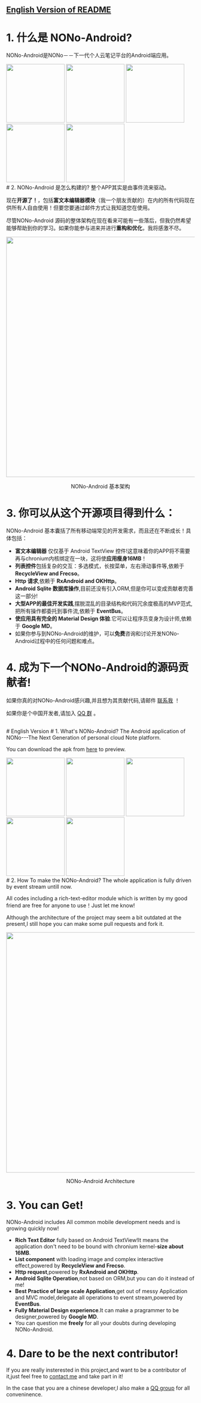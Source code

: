 
## [English Version of README](#1)

# 1. 什么是 NONo-Android?
NONo-Android是NONo－－下一代个人云笔记平台的Android端应用。



<img src="http://image.coolapk.com/apk_image/2016/0830/8f3cae0127afab713dcf4048ee72f1f8-for-23837-o_1ardsovtq94mmt86r01882cjr10-uid-557725.png" width="156">
<img src="http://image.coolapk.com/apk_image/2016/0830/c39e1c043c6f9674e7f8b97059b898bd-for-23837-o_1ardsp36f1uk2cra16op1gdu1lur16-uid-557725.png" width="156">
<img src="http://image.coolapk.com/apk_image/2016/0830/31bad672a69ea0db2db615e5ca3e320f-for-23837-o_1ardsp5mq186j10611h741kjietr1c-uid-557725.png" width="156">
<img src="http://image.coolapk.com/apk_image/2016/0830/3ae5d627345a69846f74a9c1a7a015af-for-23837-o_1ardsp83d1tgq2ldo8r107k11bv1i-uid-557725.png" width="156">
<img src="http://image.coolapk.com/apk_image/2016/0830/4f8afe08d314d1e0d828ddbeb232803e-for-23837-o_1ardspcbn1b8mtsjj5f54hqe1o-uid-557725.png" width="156">

  <br />
# 2. NONo-Android 是怎么构建的?
整个APP其实是由事件流来驱动。

现在**开源了！**，包括**富文本编辑器模块**（我一个朋友贡献的）在内的所有代码现在供所有人自由使用！但要您要通过邮件方式让我知道您在使用。

尽管NONo-Android 源码的整体架构在现在看来可能有一些落后，但我仍然希望能够帮助到你的学习。如果你能参与进来并进行**重构和优化**，我将感激不尽。

<img align="center" src="https://github.com/tianyuan168326/nono-android/blob/master/%E5%B1%8F%E5%B9%95%E5%BF%AB%E7%85%A7%202016-10-15%20%E4%B8%8B%E5%8D%889.10.30.png?raw=true" width="640">

<p align="center"> NONo-Android 基本架构</p>

# 3. 你可以从这个开源项目得到什么：
NONo-Android 基本囊括了所有移动端常见的开发需求，而且还在不断成长！具体包括：

- **富文本编辑器** 仅仅基于 Android TextView 控件!这意味着你的APP将不需要再与chronium内核绑定在一块，这将使**应用瘦身16MB**！
- **列表控件**包括复杂的交互：多选模式，长按菜单，左右滑动事件等,依赖于 **RecycleView and Frecso**。
- **Http 请求**,依赖于 **RxAndroid and OKHttp**。
- **Android Sqlite 数据库操作**,目前还没有引入ORM,但是你可以变成贡献者完善这一部分!
- **大型APP的最佳开发实践**,摆脱混乱的目录结构和代码冗余度极高的MVP范式,把所有操作都委托到事件流,依赖于 **EventBus**。
- **使应用具有完全的 Material Design 体验**.它可以让程序员变身为设计师,依赖于 **Google MD**。
- 如果你参与到NONo-Android的维护，可以**免费**咨询和讨论开发NONo-Android过程中的任何问题和难点。

# 4. 成为下一个NONo-Android的源码贡献者!
如果你真的对NONo-Android感兴趣,并且想为其贡献代码,请邮件 [联系我](mailto:tianyuan168326@outlook.com) ！

如果你是个中国开发者,请加入 [QQ 群](http://shang.qq.com/wpa/qunwpa?idkey=2fdcb3d97201e8c9eee4baa9ef322ed88ddd508f17130cc6294ed4d80a27e09e) 。



<h2 id="1"></h2>
# English Version
# 1. What's NONo-Android?
The Android application of NONo---The Next Generation of personal cloud Note platform.

You can download the apk from [here](http://www.coolapk.com/apk/com.seki.noteasklite) to preview.


<img src="http://image.coolapk.com/apk_image/2016/0830/8f3cae0127afab713dcf4048ee72f1f8-for-23837-o_1ardsovtq94mmt86r01882cjr10-uid-557725.png" width="156">
<img src="http://image.coolapk.com/apk_image/2016/0830/c39e1c043c6f9674e7f8b97059b898bd-for-23837-o_1ardsp36f1uk2cra16op1gdu1lur16-uid-557725.png" width="156">
<img src="http://image.coolapk.com/apk_image/2016/0830/31bad672a69ea0db2db615e5ca3e320f-for-23837-o_1ardsp5mq186j10611h741kjietr1c-uid-557725.png" width="156">
<img src="http://image.coolapk.com/apk_image/2016/0830/3ae5d627345a69846f74a9c1a7a015af-for-23837-o_1ardsp83d1tgq2ldo8r107k11bv1i-uid-557725.png" width="156">
<img src="http://image.coolapk.com/apk_image/2016/0830/4f8afe08d314d1e0d828ddbeb232803e-for-23837-o_1ardspcbn1b8mtsjj5f54hqe1o-uid-557725.png" width="156">

  <br />
# 2. How To make the NONo-Android?
The whole application is fully driven by event stream untill now.

All codes including a rich-text-editor module which is written by my good friend are free for anyone to use！Just let me know!

Although the architecture of the project may seem a bit outdated at the present,I still hope you can make some pull requests and fork it.

<img align="center" src="https://github.com/tianyuan168326/nono-android/blob/master/%E5%B1%8F%E5%B9%95%E5%BF%AB%E7%85%A7%202016-10-15%20%E4%B8%8B%E5%8D%889.10.30.png?raw=true" width="640">

<p align="center"> NONo-Android Architecture</p>

# 3. You can Get!
NONo-Android includes All common mobile development needs and is growing quickly now!

- **Rich Text Editor** fully based on Android TextView!It means the application don't need to be bound with chronium kernel-**size about 16MB**.
- **List component** with loading image and complex interactive effect,powered by **RecycleView and Frecso**.
- **Http request**,powered by **RxAndroid and OKHttp**.
- **Android Sqlite Operation**,not based on ORM,but you can do it instead of me!
- **Best Practice of large scale Application**,get out of messy Application and MVC model,delegate all operations to event stream,powered by **EventBus**.
- **Fully Material Design experience**.It can make a pragrammer to be designer,powered by **Google MD**.
- You can question me **freely** for all your doubts during developing NONo-Android.

# 4. Dare to be the next contributor!
If you are really insterested in this project,and want to be a contributor of it,just feel free to [contact me](mailto:tianyuan168326@outlook.com) and take part in it!

In the case that you are a chinese developer,I also make a [QQ group](http://shang.qq.com/wpa/qunwpa?idkey=2fdcb3d97201e8c9eee4baa9ef322ed88ddd508f17130cc6294ed4d80a27e09e)  for all conveninence.

